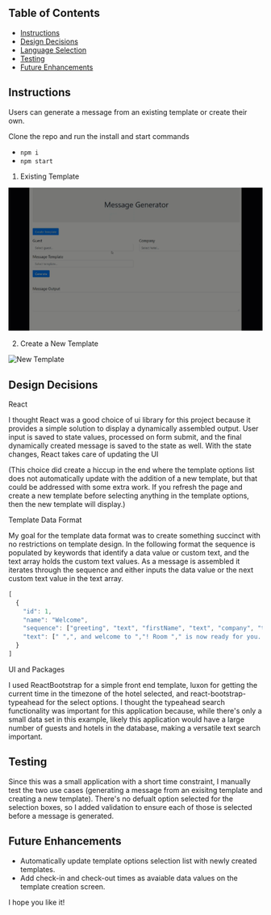 ## Table of Contents

- [Instructions](#instructions)
- [Design Decisions](#design-decisions)
- [Language Selection](#language)
- [Testing](#testing)
- [Future Enhancements](#future-enhancements)

## Instructions

Users can generate a message from an existing template or create their own.

Clone the repo and run the install and start commands

* `npm i`
* `npm start`

1) Existing Template

 ![Existing Template](existingTemplate.gif)

2) Create a New Template

 ![New Template](newTemplate.gif)

## Design Decisions

React

I thought React was a good choice of ui library for this project because it provides a simple solution to display a dynamically assembled output. User input is saved to state values, processed on form submit, and the final dynamically created message is saved
to the state as well.  With the state changes, React takes care of updating the UI 

(This choice did create a hiccup in the end where the template options list does not automatically update with the addition of a new template, but that could be addressed with some extra work.  If you refresh the page and create a new template before selecting anything in the template options, then the new template will display.)

Template Data Format

My goal for the template data format was to create something succinct with no restrictions on template design.  In the following format the sequence is populated by keywords that identify a data value or custom text, and the text array holds the custom text values.  As a message is assembled it iterates through the sequence and either inputs the data value or the next custom text value in the text array.

```js
[
  {
    "id": 1,
    "name": "Welcome",
    "sequence": ["greeting", "text", "firstName", "text", "company", "text", "roomNumber", "text"],
    "text": [" ",", and welcome to ","! Room "," is now ready for you.  Enjoy your stay, and let us know if you need anything"]
  }
]

```

UI and Packages

I used ReactBootstrap for a simple front end template, luxon for getting the current time in the timezone of the hotel selected, and react-bootstrap-typeahead for the select options.  I thought the typeahead search functionality was important for this application because, while there's only a small data set in this example, likely this application would have a large number of guests and hotels in the database, making a versatile text search important.


## Testing

Since this was a small application with a short time constraint, I manually test the two use cases (generating a message from an exisitng template and creating a new template).  There's no defualt option selected for the selection boxes, so I added validation to ensure each of those is selected before a message is generated.

## Future Enhancements
 
 * Automatically update template options selection list with newly created templates.
 * Add check-in and check-out times as avaiable data values on the template creation screen.


I hope you like it!